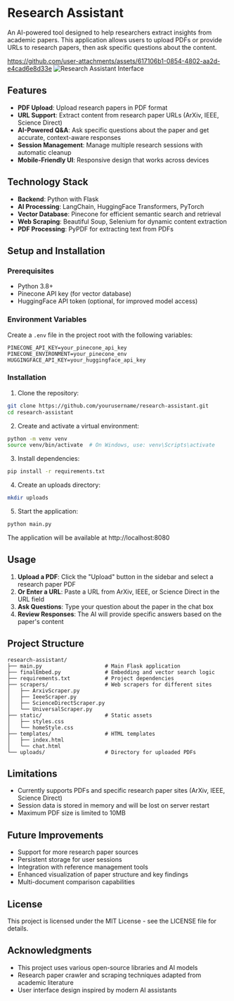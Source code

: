 # Research Assistant

An AI-powered tool designed to help researchers extract insights from academic papers. This application allows users to upload PDFs or provide URLs to research papers, then ask specific questions about the content.

https://github.com/user-attachments/assets/617106b1-0854-4802-aa2d-e4cad6e8d33e
![Research Assistant Interface](https://github.com/user-attachments/assets/617106b1-0854-4802-aa2d-e4cad6e8d33e)

## Features

- **PDF Upload**: Upload research papers in PDF format
- **URL Support**: Extract content from research paper URLs (ArXiv, IEEE, Science Direct)
- **AI-Powered Q&A**: Ask specific questions about the paper and get accurate, context-aware responses
- **Session Management**: Manage multiple research sessions with automatic cleanup
- **Mobile-Friendly UI**: Responsive design that works across devices

## Technology Stack

- **Backend**: Python with Flask
- **AI Processing**: LangChain, HuggingFace Transformers, PyTorch
- **Vector Database**: Pinecone for efficient semantic search and retrieval
- **Web Scraping**: Beautiful Soup, Selenium for dynamic content extraction
- **PDF Processing**: PyPDF for extracting text from PDFs

## Setup and Installation

### Prerequisites

- Python 3.8+
- Pinecone API key (for vector database)
- HuggingFace API token (optional, for improved model access)

### Environment Variables

Create a `.env` file in the project root with the following variables:

```
PINECONE_API_KEY=your_pinecone_api_key
PINECONE_ENVIRONMENT=your_pinecone_env
HUGGINGFACE_API_KEY=your_huggingface_api_key
```

### Installation

1. Clone the repository:
```bash
git clone https://github.com/yourusername/research-assistant.git
cd research-assistant
```

2. Create and activate a virtual environment:
```bash
python -m venv venv
source venv/bin/activate  # On Windows, use: venv\Scripts\activate
```

3. Install dependencies:
```bash
pip install -r requirements.txt
```

4. Create an uploads directory:
```bash
mkdir uploads
```

5. Start the application:
```bash
python main.py
```

The application will be available at http://localhost:8080

## Usage

1. **Upload a PDF**: Click the "Upload" button in the sidebar and select a research paper PDF
2. **Or Enter a URL**: Paste a URL from ArXiv, IEEE, or Science Direct in the URL field
3. **Ask Questions**: Type your question about the paper in the chat box
4. **Review Responses**: The AI will provide specific answers based on the paper's content

## Project Structure

```
research-assistant/
├── main.py                    # Main Flask application
├── finalEmbed.py              # Embedding and vector search logic
├── requirements.txt           # Project dependencies
├── scrapers/                  # Web scrapers for different sites
│   ├── ArxivScraper.py
│   ├── IeeeScraper.py
│   ├── ScienceDirectScraper.py
│   └── UniversalScraper.py
├── static/                    # Static assets
│   ├── styles.css
│   └── homeStyle.css
├── templates/                 # HTML templates
│   ├── index.html
│   └── chat.html
└── uploads/                   # Directory for uploaded PDFs
```

## Limitations

- Currently supports PDFs and specific research paper sites (ArXiv, IEEE, Science Direct)
- Session data is stored in memory and will be lost on server restart
- Maximum PDF size is limited to 10MB

## Future Improvements

- Support for more research paper sources
- Persistent storage for user sessions
- Integration with reference management tools
- Enhanced visualization of paper structure and key findings
- Multi-document comparison capabilities

## License

This project is licensed under the MIT License - see the LICENSE file for details.

## Acknowledgments

- This project uses various open-source libraries and AI models
- Research paper crawler and scraping techniques adapted from academic literature
- User interface design inspired by modern AI assistants
